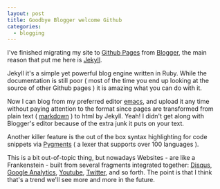 ```yaml
---
layout: post
title: Goodbye Blogger welcome Github
categories:
  - blogging
---
```


I've finished migrating my site to [Github Pages][1] from [Blogger][2], the main reason that put me here is [Jekyll][3]. 

Jekyll it's a simple yet powerful blog engine written in Ruby. While the documentation is still poor ( most of the time you end up looking at the source of other Github pages ) it is amazing what you can do with it. 

Now I can blog from my preferred editor [emacs][4], and upload it any time without paying attention to the format since pages are transformed from plain text ( [markdown][5] ) to html by Jekyll. Yeah! I didn't get along with Blogger's editor because of the extra junk it puts on your text.

Another killer feature is the out of the box syntax highlighting for code snippets via [Pygments][6] ( a lexer that supports over 100 languages ).

This is a bit out-of-topic thing, but nowadays Websites - are like a Frankenstein -  built from several fragments integrated together: [Disqus][7], [Google Analytics][8], [Youtube][9], [Twitter][10], and so forth. The point is that I think that's a trend we'll see more and more in the future.

[1]:  http://pages.github.com/ "Github"
[2]:  http://www.blogger.com/  "Blogger"
[3]:  http://github.com/mojombo/jekyll/ "Jekyll"
[4]:  http://www.gnu.org/software/emacs/ "emacs"
[5]:  http://daringfireball.net/projects/markdown/ "Markdown"
[6]:  http://pygments.org/languages/ "Pygments"
[7]:  http://disqus.com/ "Disqus"
[8]:  http://www.google.com/analytics/ "Google Analytics"
[9]:  http://youtube.com/ "YouTube"
[10]: http://twitter.com/ "Twitter"
